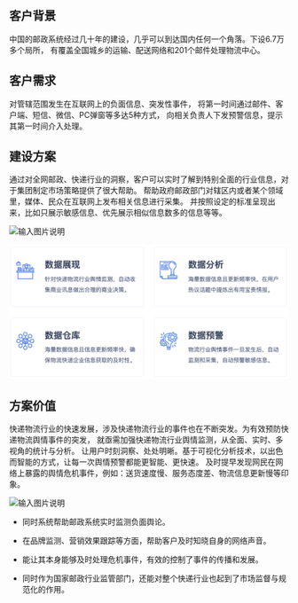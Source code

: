 ## 客户背景
中国的邮政系统经过几十年的建设，几乎可以到达国内任何一个角落。下设6.7万多个局所， 有覆盖全国城乡的运输、配送网络和201个邮件处理物流中心。

## 客户需求
对管辖范围发生在互联网上的负面信息、突发性事件， 将第一时间通过邮件、客户端、短信、微信、PC弹窗等多达5种方式， 向相关负责人下发预警信息，提示其第一时间介入处理。

## 建设方案
通过对全网邮政、快递行业的洞察，客户可以实时了解到特别全面的行业信息，对于集团制定市场策略提供了很大帮助。 帮助政府邮政部门对辖区内或者某个领域里，媒体、民众在互联网上发布相关信息进行采集。 并按照设定的标准呈现出来，比如只展示敏感信息、优先展示相似信息数多的信息等等。


![输入图片说明](http://www.stonedt.com/images/case/express-production-1.png)

![输入图片说明](../ProIMG/express-1.png)

## 方案价值
快递物流行业的快速发展，涉及快递物流行业的事件也在不断突发。为有效预防快递物流舆情事件的突发， 就亟需加强快递物流行业舆情监测，从全面、实时、多视角的统计与分析。 让用户时刻洞察、处处明晰。基于可视化分析技术，以出色而智能的方式，让每一次舆情预警都能更智能、更快速。 及时提早发现网民在网络上暴露的舆情危机事件，例如：送货速度慢、服务态度差、物流信息更新慢等印象。

![输入图片说明](http://www.stonedt.com/images/case/express-production-2.png)


- 同时系统帮助邮政系统实时监测负面舆论。

- 在品牌监测、营销效果跟踪等方面，帮助客户及时知晓自身的网络声音。

- 能让其本身能够及时处理危机事件，有效的控制了事件的传播和发展。

- 同时作为国家邮政行业监管部门，还能对整个快递行业也起到了市场监督与规范化的作用。

